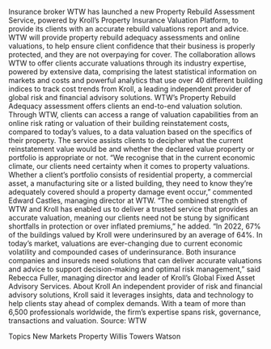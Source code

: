 Insurance broker WTW has launched a new Property Rebuild Assessment Service, powered by Kroll’s Property Insurance Valuation Platform, to provide its clients with an accurate rebuild valuations report and advice.
WTW will provide property rebuild adequacy assessments and online valuations, to help ensure client confidence that their business is properly protected, and they are not overpaying for cover.
The collaboration allows WTW to offer clients accurate valuations through its industry expertise, powered by extensive data, comprising the latest statistical information on markets and costs and powerful analytics that use over 40 different building indices to track cost trends from Kroll, a leading independent provider of global risk and financial advisory solutions.
WTW’s Property Rebuild Adequacy assessment offers clients an end-to-end valuation solution.  Through WTW, clients can access a range of valuation capabilities from an online risk rating or valuation of their building reinstatement costs, compared to today’s values, to a data valuation based on the specifics of their property. The service assists clients to decipher what the current reinstatement value would be and whether the declared value property or portfolio is appropriate or not.
“We recognise that in the current economic climate, our clients need certainty when it comes to property valuations. Whether a client’s portfolio consists of residential property, a commercial asset, a manufacturing site or a listed building, they need to know they’re adequately covered should a property damage event occur,” commented Edward Castles, managing director at WTW.
“The combined strength of WTW and Kroll has enabled us to deliver a trusted service that provides an accurate valuation, meaning our clients need not be stung by significant shortfalls in protection or over inflated premiums,” he added.
“In 2022, 67% of the buildings valued by Kroll were underinsured by an average of 64%. In today’s market, valuations are ever-changing due to current economic volatility and compounded cases of underinsurance. Both insurance companies and insureds need solutions that can deliver accurate valuations and advice to support decision-making and optimal risk management,” said Rebecca Fuller, managing director and leader of Kroll’s Global Fixed Asset Advisory Services.
About Kroll
An independent provider of risk and financial advisory solutions, Kroll said it leverages insights, data and technology to help clients stay ahead of complex demands. With a team of more than 6,500 professionals worldwide, the firm’s expertise spans risk, governance, transactions and valuation.
Source: WTW

Topics
New Markets
Property
Willis Towers Watson
